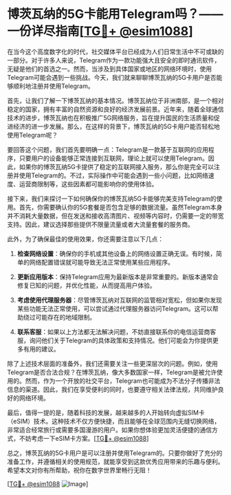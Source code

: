# 博茨瓦纳的5G卡能用Telegram吗？——一份详尽指南[[TG💪+ @esim1088](https://t.me/s/esim1088)]

在当今这个高度数字化的时代，社交媒体平台已经成为人们日常生活中不可或缺的一部分。对于许多人来说，Telegram作为一款功能强大且安全的即时通讯软件，无疑是他们的首选之一。然而，当涉及到具体国家或地区的网络环境时，使用Telegram可能会遇到一些挑战。今天，我们就来聊聊博茨瓦纳的5G卡用户是否能够顺利地注册并使用Telegram。

首先，让我们了解一下博茨瓦纳的基本情况。博茨瓦纳位于非洲南部，是一个相对稳定的国家，拥有丰富的自然资源和良好的经济发展前景。近年来，随着全球通信技术的进步，博茨瓦纳也在积极推广5G网络服务，旨在提升国民的生活质量和促进经济的进一步发展。那么，在这样的背景下，博茨瓦纳的5G卡用户能否轻松地使用Telegram呢？

要回答这个问题，我们首先要明确一点：Telegram是一款基于互联网的应用程序，只要用户的设备能够正常连接到互联网，理论上就可以使用Telegram。因此，如果你的博茨瓦纳5G卡提供了稳定的互联网接入服务，那么你是完全可以注册并使用Telegram的。不过，实际操作中可能会遇到一些小问题，比如网络速度、运营商限制等，这些因素都可能影响你的使用体验。

接下来，我们来探讨一下如何确保你的博茨瓦纳5G卡能够完美支持Telegram的使用。首先，你需要确认你的5G套餐是否包含足够的数据流量。虽然Telegram本身并不消耗大量数据，但在发送和接收高清图片、视频等内容时，仍需要一定的带宽支持。因此，建议选择那些提供不限量流量或者大流量套餐的服务商。

此外，为了确保最佳的使用效果，你还需要注意以下几点：

1. **检查网络设置**：确保你的手机或其他设备上的网络设置正确无误。有时候，简单的网络配置错误就可能导致无法正常使用某些应用程序。
   
2. **更新应用版本**：保持Telegram应用为最新版本是非常重要的。新版本通常会修复已知的问题，并优化性能，从而提高用户体验。

3. **考虑使用代理服务器**：尽管博茨瓦纳对互联网的监管相对宽松，但如果你发现某些功能无法正常使用，可以尝试通过代理服务器访问Telegram。这可以帮助绕过可能存在的地域限制。

4. **联系客服**：如果以上方法都无法解决问题，不妨直接联系你的电信运营商客服，询问他们关于Telegram的具体政策和支持情况。他们可能会为你提供更多有用的建议。

除了上述技术层面的准备外，我们还需要关注一些更深层次的问题。例如，使用Telegram是否合法合规？在博茨瓦纳，像大多数国家一样，Telegram是被允许使用的。然而，作为一个开放的社交平台，Telegram也可能成为不法分子传播非法信息的渠道。因此，我们在享受便利的同时，也要遵守相关法律法规，共同维护良好的网络环境。

最后，值得一提的是，随着科技的发展，越来越多的人开始转向虚拟SIM卡（eSIM）技术。这种技术不仅方便快捷，而且能够在全球范围内无缝切换网络，非常适合经常旅行或需要多国漫游的用户。如果你想体验更加灵活便捷的通信方式，不妨考虑一下eSIM卡方案。[[TG💪+ @esim1088](https://t.me/s/esim1088)]

总之，博茨瓦纳的5G卡用户是可以注册并使用Telegram的。只要你做好了充分的准备工作，并遵循相关的使用规范，就能享受到这款优秀应用带来的乐趣与便利。希望本文对你有所帮助，祝你在数字世界里畅行无阻！

[[TG💪+ @esim1088](https://t.me/s/esim1088) ![Image](https://i.postimg.cc/4NQfJmqS/Snipaste-2025-05-13-00-14-12.png)]